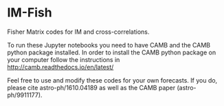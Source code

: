 # IM-Fish
Fisher Matrix codes for IM and cross-correlations.

To run these Jupyter notebooks you need to have CAMB and the CAMB python package installed. In order to install the CAMB python package on your computer follow the instructions in http://camb.readthedocs.io/en/latest/

Feel free to use and modify these codes for your own forecasts.
If you do, please cite astro-ph/1610.04189 as well as the CAMB paper (astro-ph/9911177). 
